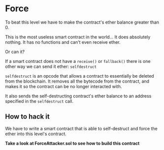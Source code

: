 # Force

To beat this level we have to make the contract's ether balance greater than 0.

This is the most useless smart contract in the world... It does absolutely nothing. It has no functions and can't even receive ether. 

Or can it?

If a smart contract does not have a `receive()` or `fallback()` there is one other way we can send it ether: `selfdestruct`

`selfdestruct` is an opcode that allows a contract to essentially be deleted from the blockchain. It removes all the bytecode from the contract, and makes it so the contract can be no longer interacted with.

It also sends the self-destructing contract's ether balance to an address specified in the `selfdestruct` call.

## How to hack it

We have to write a smart contract that is able to self-destruct and force the ether into this level's contract.

**Take a look at ForceAttacker.sol to see how to build this contract**